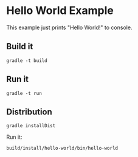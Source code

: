 Hello World Example
===================

This example just prints "Hello World!" to console.


Build it
--------

```shell
gradle -t build
```


Run it
------

```shell
gradle -t run
```


Distribution
------------

```shell
gradle installDist
```

Run it:

```shell
build/install/hello-world/bin/hello-world
```
